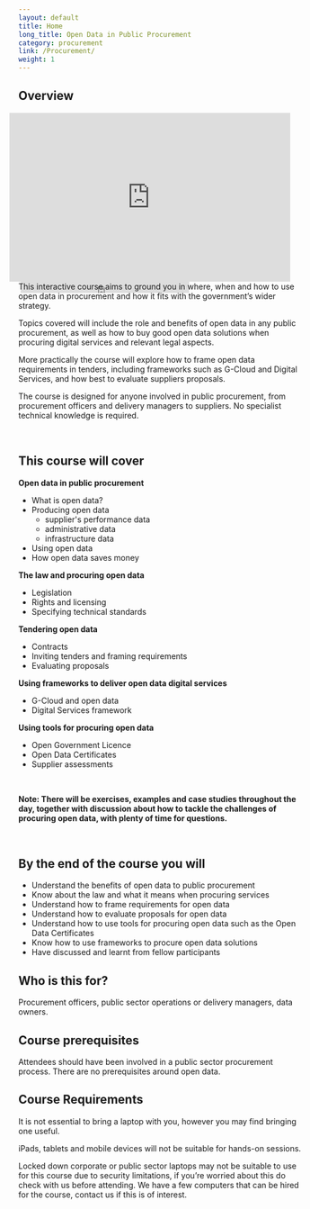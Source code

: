 ```yaml
---
layout: default
title: Home
long_title: Open Data in Public Procurement
category: procurement
link: /Procurement/
weight: 1
---
```


## Overview
<section style="max-width:100%; width:500px; height:300px; float:right; margin-left:30px">
<iframe style="margin-right:20px; margin-left:20px; float:right; max-width:100%; height:300px;" class="scribd_iframe_embed" src="https://www.scribd.com/embeds/248904441/content?start_page=1&view_mode=slideshow&access_key=key-WcRWtPPAhNIEhhFi2y3k&show_recommendations=false" data-auto-height="false" data-aspect-ratio="1.7826086956521738" scrolling="no" id="doc_56656" width="100%" height="600" frameborder="0"></iframe>
<br />
<iframe max-width="100%" height="20" scrolling="no" frameborder="no" src="https://w.soundcloud.com/player/?url=https%3A//api.soundcloud.com/tracks/131148726&amp;color=ff5500&amp;inverse=false&amp;auto_play=false&amp;show_user=true"></iframe>
</section>

This interactive course aims to ground you in where, when and how to use open data in procurement and how it fits with the government’s wider strategy. 

Topics covered will include the role and benefits of open data in any public procurement, as well as how to buy good open data solutions when procuring digital services and relevant legal aspects. 

More practically the course will explore how to frame open data requirements in tenders, including frameworks such as G-Cloud and Digital Services, and how best to evaluate suppliers proposals. 

The course is designed for anyone involved in public procurement, from procurement officers and delivery managers to suppliers. No specialist technical knowledge is required.

<br />

## This course will cover

**Open data in public procurement**

* What is open data?
* Producing open data
	* supplier's performance data
	* administrative data
	* infrastructure data
* Using open data
* How open data saves money

**The law and procuring open data**

* Legislation
* Rights and licensing
* Specifying technical standards

**Tendering open data**

* Contracts
* Inviting tenders and framing requirements
* Evaluating proposals

**Using frameworks to deliver open data digital services**

* G-Cloud and open data
* Digital Services framework

**Using tools for procuring open data**

* Open Government Licence
* Open Data Certificates
* Supplier assessments

<br />

**Note: There will be exercises, examples and case studies throughout the day, together with discussion about how to tackle the challenges of procuring open data, with plenty of time for questions.**

<br />

<!--

## Schedule

<div>
<table border="1" cellpadding="1" cellspacing="1" class="table" style="width:40%">
	<thead>
		<tr>
			<th scope="col" style="width:10%;">&nbsp;</th>
			<th scope="col" style="width:30%; text-align: center;">Day 1<br/>Trends in publishing data</th>
		</tr>
	</thead>
	<caption>Example course outline</caption>
	<tbody>
		<tr>
			<td><strong>Morning</strong></td>
			<td style="text-align: center;">Info here</td>
		</tr>
		<tr>
			<td colspan="4" style="text-align: center;"><strong>LUNCH</strong></td>
		</tr>
		<tr>
			<td><strong>Early afternoon</strong></td>
			<td style="text-align: center;">Info here</td>
		</tr>
		<tr>
			<td><strong>Late afternoon</strong></td>
			<td style="text-align: center;">Info here</td>
		</tr>
		<tr>
			<td><strong>Evening</strong></td>
			<td style="text-align: center;">Dinner (optional)</td>
		</tr>
	</tbody>
</table>
</div>

-->

## By the end of the course you will 

* Understand the benefits of open data to public procurement
* Know about the law and what it means when procuring services
* Understand how to frame requirements for open data
* Understand how to evaluate proposals for open data
* Understand how to use tools for procuring open data such as the Open Data Certificates
* Know how to use frameworks to procure open data solutions
* Have discussed and learnt from fellow participants

## Who is this for? 

Procurement officers, public sector operations or delivery managers, data owners.

## Course prerequisites 

Attendees should have been involved in a public sector procurement process. There are no prerequisites around open data.

## Course Requirements 

It is not essential to bring a laptop with you, however you may find bringing one useful.

iPads, tablets and mobile devices will not be suitable for hands-on sessions.

Locked down corporate or public sector laptops may not be suitable to use for this course due to security limitations, if you’re worried about this do check with us before attending. We have a few computers that can be hired for the course, contact us if this is of interest.


<!--

*[This project has been funded from the "Release of Open Data" Fund, managed by the Open Data User Group.](https://theodi.org/news/odi-accelerates-government-open-data-expertise-with-new-funding)*

> The main lever for change is procurement.
> 
> Tom Steinberg, [Oral Evidence to Public Administration Select Committee, on Statistics and Open Data](http://data.parliament.uk/writtenevidence/WrittenEvidence.svc/EvidenceHtml/3823)

Procurement officers in government and many suppliers to the public sector are relatively unaware of the opportunities and benefits of open data. Too often contracts are awarded, that lock-up data, or opportunities are missed to produce or use open data.

The “release of open data” fund has been set-up to address some of the symptoms. This project aims to tackle the underlying cause, by developing a range of materials, training and support about open data for all those involved with public procurement. The funding is needed to develop the materials and make them available, along with the training courses, free of charge, and to actively promote them to procurement officers across the public sector. 

**Project deliverables:**

  * [a guide to open data for public procurement](http://training.theodi.org/Procurement/Guide/)
  * [standard wording for contract clauses for open data](https://github.com/theodi/public-procurement/blob/master/guide.md)
  * online content about open data and procurement
  * a programme for a one day training course for procurement officers
  * 120 funded places on the 1 day training course for procurement officers 
  * [a survey of suppliers on G-Cloud for the open data service offerings](http://training.theodi.org/Procurement/Suppliers1/)
  * [a survey of suppliers on the Digital Services Framework for the open data capabilities](http://training.theodi.org/Procurement/Suppliers2/)

-->

